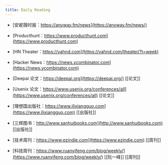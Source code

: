 ```yaml
---
title: Daily Reading
---
```


- [安妮薇时报：https://anyway.fm/news](https://anyway.fm/news/)

- [Producthunt：https://www.producthunt.com](https://www.producthunt.com)

- [HN Theater：https://yahnd.com](https://yahnd.com/theater/?t=week)

- [Hacker News：https://news.ycombinator.com](https://news.ycombinator.com)

- [Deepai 论文：https://deepai.org](https://deepai.org/) [[论文]]

- [Usenix 论文：https://www.usenix.org/conferences/all](https://www.usenix.org/conferences/all) [[论文]]

- [理想国出版社：https://www.ilixiangguo.com](https://www.ilixiangguo.com) [[出版社]]

- [三辉图书：http://www.sanhuibooks.com](http://www.sanhuibooks.com)  [[出版社]]

- [技术周刊：https://www.ezindie.com](https://www.ezindie.com) [[周刊]]

- [科技周刊：https://www.ruanyifeng.com/blog/weekly/](https://www.ruanyifeng.com/blog/weekly/) [[阮一峰]] [[周刊]]
